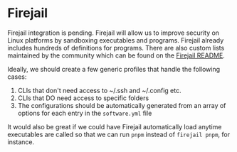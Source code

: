 # Firejail

Firejail integration is pending. Firejail will allow us to improve security on Linux platforms by sandboxing executables and programs. Firejail already includes hundreds of definitions for programs. There are also custom lists maintained by the community which can be found on the [Firejail README](https://github.com/netblue30/firejail).

Ideally, we should create a few generic profiles that handle the following cases:

1. CLIs that don't need access to ~/.ssh and ~/.config etc.
2. CLIs that DO need access to specific folders
3. The configurations should be automatically generated from an array of options for each entry in the `software.yml` file

It would also be great if we could have Firejail automatically load anytime executables are called so that we can run `pnpm` instead of `firejail pnpm`, for instance.
